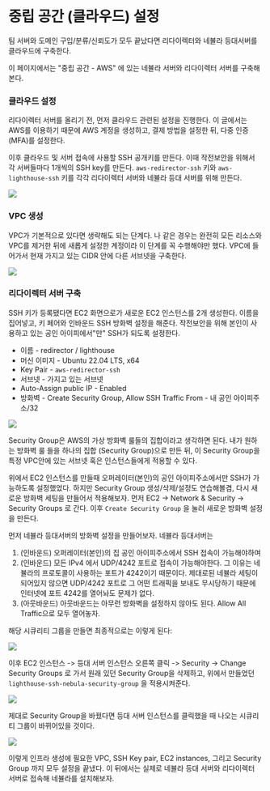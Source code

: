 # 중립 공간 (클라우드) 설정

팀 서버와 도메인 구입/분류/신뢰도가 모두 끝났다면 리다이렉터와 네뷸라 등대서버를 클라우드에 구축한다.&#x20;

이 페이지에서는 "중립 공간 - AWS" 에 있는 네뷸라 서버와 리다이렉터 서버를 구축해본다.

### 클라우드 설정

리다이렉터 서버를 올리기 전, 먼저 클라우드 관련된 설정을 진행한다. 이 글에서는 AWS를 이용하기 때문에 AWS 계정을 생성하고, 결제 방법을 설정한 뒤, 다중 인증(MFA)를 설정한다.

이후 클라우드 및 서버 접속에 사용할 SSH 공개키를 만든다. 이때 작전보안을 위해서 각 서버들마다 1개씩의 SSH key를 만든다. `aws-redirector-ssh` 키와 `aws-lighthouse-ssh` 키를 각각 리다이렉터 서버와 네뷸라 등대 서버를 위해 만든다.

![](<../.gitbook/assets/image (1) (1) (1).png>)

### VPC 생성&#x20;

VPC가 기본적으로 있다면 생략해도 되는 단계다. 나 같은 경우는 완전히 모든 리소스와 VPC를 제거한 뒤에 새롭게 설정한 계정이라 이 단계를 꼭 수행해야만 했다. VPC에 들어가서 현재 가지고 있는 CIDR 안에 다른 서브넷을 구축한다.&#x20;

![](<../.gitbook/assets/image (4) (1) (1) (1) (1) (1).png>)

### 리다이렉터 서버 구축&#x20;

SSH 키가 등록됐다면 EC2 화면으로가 새로운 EC2 인스턴스를 2개 생성한다. 이름을 집어넣고, 키 페어와 인바운드 SSH 방화벽 설정을 해준다. 작전보안을 위해 본인이 사용하고 있는 공인 아이피에서"만" SSH가 되도록 설정한다.

* 이름 - redirector / lighthouse
* 머신 이미지 - Ubuntu 22.04 LTS, x64&#x20;
* Key Pair - `aws-redirector-ssh`
* 서브넷 - 가지고 있는 서브넷&#x20;
* Auto-Assign public IP - Enabled&#x20;
* 방화벽 - Create Security Group, Allow SSH Traffic From - 내 공인 아이피주소/32&#x20;

![](<../.gitbook/assets/image (6) (1) (1) (1).png>)

Security Group은 AWS의 가상 방화벽 룰들의 집합이라고 생각하면 된다. 내가 원하는 방화벽 룰 들을 하나의 집합 (Security Group)으로 만든 뒤, 이 Security Group을 특정 VPC안에 있는 서브넷 혹은 인스턴스들에게 적용할 수 있다.&#x20;

위에서 EC2 인스턴스를 만들때 오퍼레이터(본인)의 공인 아이피주소에서만 SSH가 가능하도록 설정했었다. 하지만 Security Group 생성/삭제/설정도 연습해볼겸, 다시 새로운 방화벽 세팅을 만들어서 적용해보자. 먼저 EC2 -> Network & Security -> Security Groups 로 간다. 이후 `Create Security Group` 을 눌러 새로운 방화벽 설정을 만든다.

먼저 네뷸라 등대서버의 방화벽 설정을 만들어보자. 네뷸라 등대서버는

1. (인바운드) 오퍼레이터(본인)의 집 공인 아이피주소에서 SSH 접속이 가능해야하며
2. (인바운드) 모든 IPv4 에서 UDP/4242 포트로 접속이 가능해야한다. 그 이유는 네뷸라의 프로토콜이 사용하는 포트가 4242이기 때문이다. 제대로된 네뷸라 세팅이 되어있지 않으면 UDP/4242 포트로 그 어떤 트래픽을 보내도 무시당하기 때문에 인터넷에 포트 4242를 열어놔도 문제가 없다.
3. (아웃바운드) 아웃바운드는 아무런 방화벽을 설정하지 않아도 된다. Allow All Traffic으로 모두 열어놓자.&#x20;

해당 시큐리티 그룹을 만들면 최종적으로는 이렇게 된다:

![](../.gitbook/assets/create-lighthouse-security-group.png)

이후 EC2 인스턴스 -> 등대 서버 인스턴스 오른쪽 클릭 -> Security -> Change Security Groups 로 가서 원래 있던 Security Group을 삭제하고, 위에서 만들었던 `lighthouse-ssh-nebula-security-group` 을 적용시켜준다.

![](../.gitbook/assets/image.png)

제대로 Security Group을 바꿨다면 등대 서버 인스턴스를 클릭했을 때 나오는 시큐리티 그룹이 바뀌어있을 것이다.&#x20;

![](../.gitbook/assets/done.png)

이렇게 인프라 생성에 필요한 VPC, SSH Key pair, EC2 instances, 그리고 Security Group 까지 모두 설정을 끝냈다. 이 뒤에서는 실제로 네뷸라 등대 서버와 리다이렉터 서버로 접속해 네뷸라를 설치해보자.
